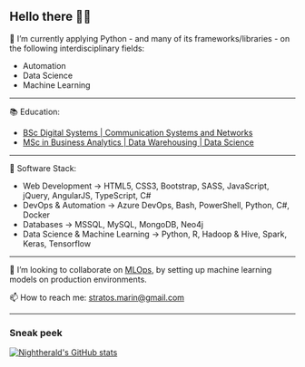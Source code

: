 ## Hello there 👋📢

🌱 I’m currently applying Python - and many of its frameworks/libraries - on the following interdisciplinary fields:
- Automation
- Data Science
- Machine Learning

---
📚 Education:
- [BSc Digital Systems | Communication Systems and Networks](https://www.ds.unipi.gr/en/home-en/)
- [MSc in Business Analytics | Data Warehousing | Data Science](http://analytics.aueb.gr/)

---
🔨 Software Stack:
- Web Development -> HTML5, CSS3, Bootstrap, SASS, JavaScript, jQuery, AngularJS, TypeScript, C#
- DevOps & Automation -> Azure DevOps, Bash, PowerShell, Python, C#, Docker
- Databases -> MSSQL, MySQL, MongoDB, Neo4j
- Data Science & Machine Learning -> Python, R, Hadoop & Hive, Spark, Keras, Tensorflow

---
👯 I’m looking to collaborate on [MLOps](https://en.wikipedia.org/wiki/MLOps), by setting up machine learning models on production environments.

📫 How to reach me: stratos.marin@gmail.com

---
### Sneak peek
[![Nightherald's GitHub stats](https://github-readme-stats.vercel.app/api?username=Nightherald&count_private=true&show_icons=true&theme=dark)](https://github.com/anuraghazra/github-readme-stats)

<!--
**Nightherald/Nightherald** is a ✨ _special_ ✨ repository because its `README.md` (this file) appears on your GitHub profile.

Here are some ideas to get you started:
- 🤔 I’m looking for help with ...
- 💬 Ask me about ...
- 😄 Pronouns: ...
- ⚡ Fun fact: ...
- Position
- Interests

-->
